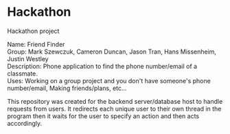 # Hackathon
Hackathon project

Name: Friend Finder  
Group: Mark Szewczuk, Cameron Duncan, Jason Tran, Hans Missenheim, Justin Westley  
Description: Phone application to find the phone number/email of a classmate.  
Uses: Working on a group project and you don't have someone's phone number/email, Making friends/plans, etc...  
  
This repository was created for the backend server/database host to handle requests
from users.  It redirects each unique user to their own thread in the program then
it waits for the user to specify an action and then acts accordingly.

